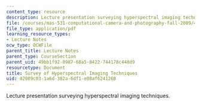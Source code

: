 ```yaml
---
content_type: resource
description: Lecture presentation surveying hyperspectral imaging techniques.
file: /courses/mas-531-computational-camera-and-photography-fall-2009/42009c031a6d382a6df1e08af6241268_MITMAS_531F09_lec08_3.pdf
file_type: application/pdf
learning_resource_types:
- Lecture Notes
ocw_type: OCWFile
parent_title: Lecture Notes
parent_type: CourseSection
parent_uid: 49bb1f92-0987-68a5-8422-744178c448d9
resourcetype: Document
title: Survey of Hyperspectral Imaging Techniques
uid: 42009c03-1a6d-382a-6df1-e08af6241268
---
```

Lecture presentation surveying hyperspectral imaging techniques.